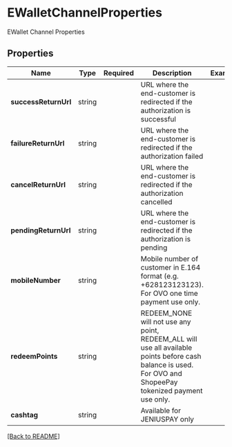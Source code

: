 # EWalletChannelProperties

EWallet Channel Properties

## Properties

| Name | Type | Required | Description | Examples |
|------------|:-------------:|:-------------:|-------------|:-------------:|
| **successReturnUrl** |string |  | URL where the end-customer is redirected if the authorization is successful | | |
| **failureReturnUrl** |string |  | URL where the end-customer is redirected if the authorization failed | | |
| **cancelReturnUrl** |string |  | URL where the end-customer is redirected if the authorization cancelled | | |
| **pendingReturnUrl** |string |  | URL where the end-customer is redirected if the authorization is pending | | |
| **mobileNumber** |string |  | Mobile number of customer in E.164 format (e.g. +628123123123). For OVO one time payment use only. | | |
| **redeemPoints** |string |  | REDEEM_NONE will not use any point, REDEEM_ALL will use all available points before cash balance is used. For OVO and ShopeePay tokenized payment use only. | | |
| **cashtag** |string |  | Available for JENIUSPAY only | | |



[[Back to README]](../../README.md)